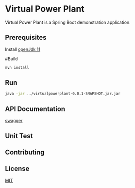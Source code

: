 # Virtual Power Plant

Virtual Power Plant is a Spring Boot demonstration application.

## Prerequisites

Install [openJdk 11](https://www.openlogic.com/openjdk-downloads)

#Build
```bash
mvn install
```

## Run
```bash
java -jar ../virtualpowerplant-0.0.1-SNAPSHOT.jar.jar
```

## API Documentation
[swagger](http://localhost:8081/api/v1/virtualpowerplant/swagger-ui/index.html)

## Unit Test

## Contributing


## License
[MIT](https://choosealicense.com/licenses/mit/)
